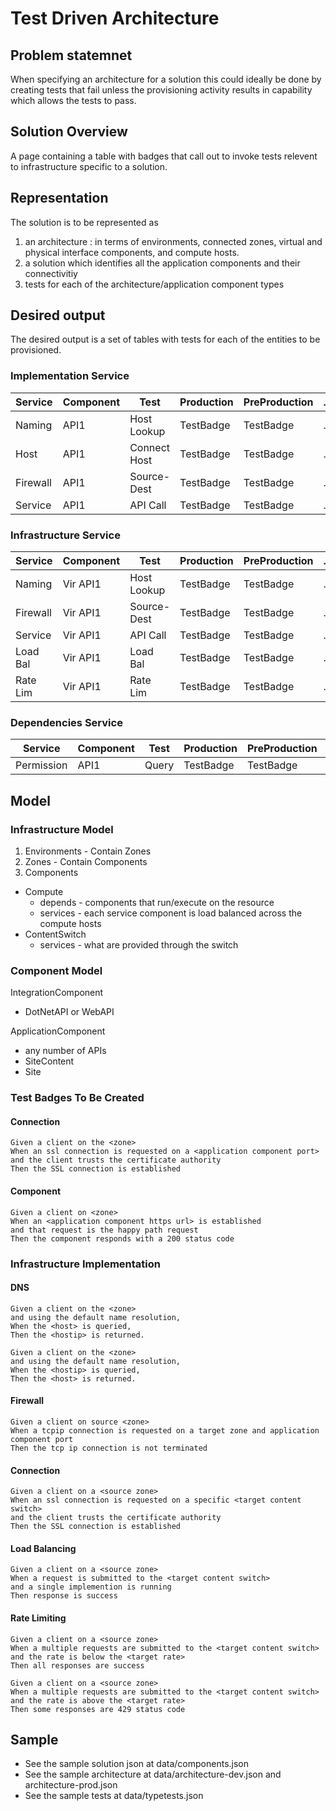 # Test Driven Architecture

## Problem statemnet

When specifying an architecture for a solution this could ideally be done by creating tests that fail
unless the provisioning activity results in capability which allows the tests to pass.

## Solution Overview

A page containing a table with badges that call out to invoke tests relevent to infrastructure specific to a solution.

## Representation

The solution is to be represented as
1. an architecture : in terms of environments, connected zones,  virtual and physical interface components, and compute hosts.  
2. a solution which identifies all the application components and their connectivitiy  
3. tests for each of the architecture/application component types  

## Desired output

The desired output is a set of tables with tests for each of the entities to be provisioned.

### Implementation Service
| Service   | Component | Test         | Production | PreProduction | ... |
| ----      | ---       | ---          | ----       | ---           | --- |
| Naming    | API1      | Host Lookup  | TestBadge  | TestBadge     | ... |
| Host      | API1      | Connect Host | TestBadge  | TestBadge     | ... |
| Firewall  | API1      | Source-Dest  | TestBadge  | TestBadge     | ... |
| Service   | API1      | API Call     | TestBadge  | TestBadge     | ... |


### Infrastructure Service
| Service   | Component | Test         | Production | PreProduction | ... |
| ----      | ---       | ---          | ----       | ---           | --- |
| Naming    | Vir API1  | Host Lookup  | TestBadge      | TestBadge           | ... |
| Firewall  | Vir API1  | Source-Dest  | TestBadge      | TestBadge           | ... |
| Service   | Vir API1  | API Call     | TestBadge      | TestBadge           | ... |
| Load Bal  | Vir API1  | Load Bal     | TestBadge      | TestBadge           | ... |
| Rate Lim  | Vir API1  | Rate Lim     | TestBadge      | TestBadge           | ... |

### Dependencies Service
| Service   | Component | Test         | Production | PreProduction | ... |
| ----      | ---       | ---          | ----       | ---           | --- |
| Permission| API1      | Query        | TestBadge  | TestBadge     | ... |

## Model
### Infrastructure Model

1. Environments - Contain Zones  
1. Zones - Contain Components  
1. Components  
 - Compute
    - depends - components that run/execute on the resource  
    - services - each service component is load balanced across the compute hosts
 - ContentSwitch  
    - services - what are provided through the switch

### Component Model
IntegrationComponent
-  DotNetAPI or WebAPI  

ApplicationComponent
- any number of  APIs
 - SiteContent
 - Site

### Test Badges To Be Created

#### Connection

```
Given a client on the <zone>
When an ssl connection is requested on a <application component port>
and the client trusts the certificate authority
Then the SSL connection is established
```

#### Component

```
Given a client on <zone>
When an <application component https url> is established
and that request is the happy path request
Then the component responds with a 200 status code
```

### Infrastructure Implementation

#### DNS
```
Given a client on the <zone>
and using the default name resolution,
When the <host> is queried,
Then the <hostip> is returned.
```

```
Given a client on the <zone>
and using the default name resolution,
When the <hostip> is queried,
Then the <host> is returned.
```

#### Firewall
```
Given a client on source <zone>
When a tcpip connection is requested on a target zone and application component port
Then the tcp ip connection is not terminated
```

#### Connection
```
Given a client on a <source zone>
When an ssl connection is requested on a specific <target content switch>
and the client trusts the certificate authority
Then the SSL connection is established
```


#### Load Balancing

```
Given a client on a <source zone>
When a request is submitted to the <target content switch>
and a single implemention is running
Then response is success
```

#### Rate Limiting

```
Given a client on a <source zone>
When a multiple requests are submitted to the <target content switch>
and the rate is below the <target rate>
Then all responses are success
```

```
Given a client on a <source zone>
When a multiple requests are submitted to the <target content switch>
and the rate is above the <target rate>
Then some responses are 429 status code
```

## Sample
- See the sample solution json at data/components.json
- See the sample architecture at data/architecture-dev.json and architecture-prod.json
- See the sample tests at data/typetests.json
